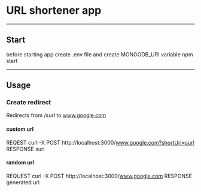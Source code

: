 # URL shortener app
-----

## Start

before starting app create .env file and create MONGODB_URI variable
npm start

-----
## Usage

### Create redirect

Redirects from /surl to www.google.com
#### custom url
REQEST
curl -X POST http://localhost:3000/www.google.com?shortUrl=surl
RESPONSE
surl

#### random url
REQUEST
curl -X POST http://localhost:3000/www.google.com
RESPONSE
generated url